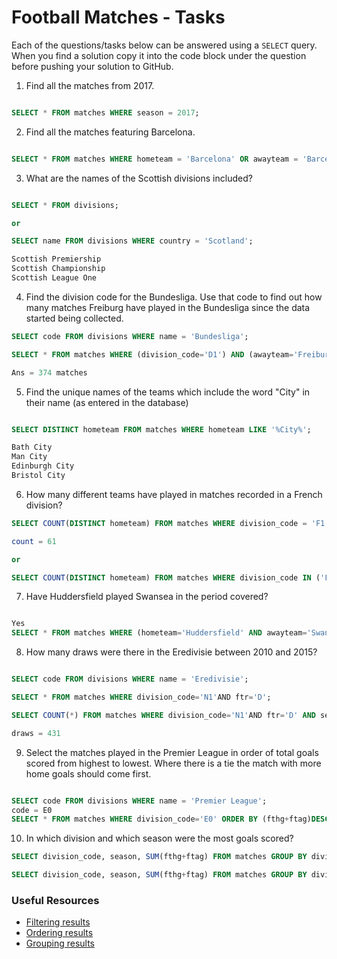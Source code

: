 # Football Matches - Tasks

Each of the questions/tasks below can be answered using a `SELECT` query. When you find a solution copy it into the code block under the question before pushing your solution to GitHub.

1) Find all the matches from 2017.

```sql

SELECT * FROM matches WHERE season = 2017;

```

2) Find all the matches featuring Barcelona.

```sql

SELECT * FROM matches WHERE hometeam = 'Barcelona' OR awayteam = 'Barcelona';

```

3) What are the names of the Scottish divisions included?

```sql

SELECT * FROM divisions;

or

SELECT name FROM divisions WHERE country = 'Scotland';

Scottish Premiership 
Scottish Championship
Scottish League One

```

4) Find the division code for the Bundesliga. Use that code to find out how many matches Freiburg have played in the Bundesliga since the data started being collected.

```sql
SELECT code FROM divisions WHERE name = 'Bundesliga';

SELECT * FROM matches WHERE (division_code='D1') AND (awayteam='Freiburg' OR hometeam='Freiburg');

Ans = 374 matches

```

5) Find the unique names of the teams which include the word "City" in their name (as entered in the database)

```sql

SELECT DISTINCT hometeam FROM matches WHERE hometeam LIKE '%City%';

Bath City
Man City
Edinburgh City
Bristol City

```

6) How many different teams have played in matches recorded in a French division?

```sql
SELECT COUNT(DISTINCT hometeam) FROM matches WHERE division_code = 'F1' OR division_code = 'F2';

count = 61

or 

SELECT COUNT(DISTINCT hometeam) FROM matches WHERE division_code IN ('F1' , 'F2');

```

7) Have Huddersfield played Swansea in the period covered?

```sql

Yes
SELECT * FROM matches WHERE (hometeam='Huddersfield' AND awayteam='Swansea') OR (hometeam='Swansea' AND awayteam='Huddersfield');

```

8) How many draws were there in the Eredivisie between 2010 and 2015?

```sql

SELECT code FROM divisions WHERE name = 'Eredivisie';

SELECT * FROM matches WHERE division_code='N1'AND ftr='D';

SELECT COUNT(*) FROM matches WHERE division_code='N1'AND ftr='D' AND season BETWEEN 2010 AND 2015;

draws = 431


```

9) Select the matches played in the Premier League in order of total goals scored from highest to lowest. Where there is a tie the match with more home goals should come first.

```sql

SELECT code FROM divisions WHERE name = 'Premier League';
code = E0
SELECT * FROM matches WHERE division_code='E0' ORDER BY (fthg+ftag)DESC ,fthg DESC;

```

10) In which division and which season were the most goals scored?

```sql
SELECT division_code, season, SUM(fthg+ftag) FROM matches GROUP BY division_code, season ORDER BY sum DESC;

SELECT division_code, season, SUM(fthg+ftag) FROM matches GROUP BY division_code, season ORDER BY sum DESC LIMIT 1;

```

### Useful Resources

- [Filtering results](https://www.w3schools.com/sql/sql_where.asp)
- [Ordering results](https://www.w3schools.com/sql/sql_orderby.asp)
- [Grouping results](https://www.w3schools.com/sql/sql_groupby.asp)